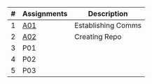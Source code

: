 |   #   | Assignments             | Description                                        |
| :---: | ---------------- | -------------------------------------------------- |
|   1   | [A01](https://github.com/RCHollingsworth/4143-PLC/tree/b145f279b829e991ea9aa8c85c4895d5fec16aa4/Assignments/A01)         | Establishing Comms |
|   2   | [A02](https://github.com/RCHollingsworth/4143-PLC/tree/016e52d326834c643e0eabf97f08f7118e97d2a0/Assignments/A02)  | Creating Repo        |
|   3   | P01 ||
|   4   | P02 |  |
|   5   | P03 ||
